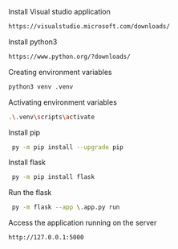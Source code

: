 Install Visual studio application
```bash
https://visualstudio.microsoft.com/downloads/
```
Install python3
```bash
https://www.python.org/?downloads/
```
Creating environment variables
```bash
python3 venv .venv
```
Activating environment variables
```bash
.\.venv\scripts\activate
```
Install pip
```bash
 py -m pip install --upgrade pip
```
 Install flask
```bash
 py -m pip install flask
```
 Run the flask
```bash
 py -m flask --app \.app.py run
```
 Access the application running on the server
 ```bash
 http://127.0.0.1:5000
```

